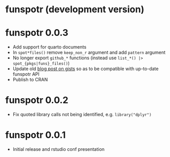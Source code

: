 # funspotr (development version)

# funspotr 0.0.3

* Add support for quarto documents
* In `spot*files()` remove `keep_non_r` argument and add `pattern` argument
* No longer export `github_*` functions 
  (instead use `list_*() |> spot_{pkgs|funs}_files()`)
* Update old [blog post on gists](https://www.bryanshalloway.com/2022/02/07/identifying-r-functions-packages-in-your-github-gists/) so as to be compatible with up-to-date funspotr API
* Publish to CRAN

# funspotr 0.0.2

* Fix quoted library calls not being identified, e.g. `library("dplyr")`

# funspotr 0.0.1

* Initial release and rstudio conf presentation

